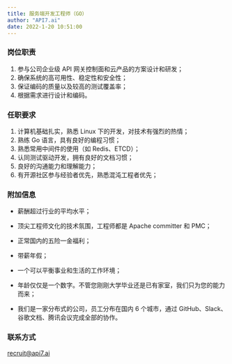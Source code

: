 ```yaml
---
title: 服务端开发工程师（GO）
author: "API7.ai"
date: 2022-1-20 10:51:00
---
```


### 岗位职责

1. 参与公司企业级 API 网关控制面和云产品的方案设计和研发；
2. 确保系统的高可用性、稳定性和安全性；
3. 保证编码的质量以及较高的测试覆盖率；
4. 根据需求进行设计和编码。

### 任职要求

1. 计算机基础扎实，熟悉 Linux 下的开发，对技术有强烈的热情；​
2. 熟练 Go 语言，具有良好的编程习惯；​
3. 熟悉常用中间件的使用（如 Redis、ETCD）；​
4. 认同测试驱动开发，拥有良好的文档习惯；​
5. 良好的沟通能力和理解能力；​
6. 有开源社区参与经验者优先，熟悉混沌工程者优先；​


### 附加信息

- 薪酬超过行业的平均水平；

- 顶尖工程师文化的技术氛围，工程师都是 Apache committer 和 PMC；

- 正常国内的五险一金福利；

- 带薪年假；

- 一个可以平衡事业和生活的工作环境；

- 年龄仅仅是一个数字。不管您刚刚大学毕业还是已有家室，我们只为您的能力而来；

- 我们是一家分布式的公司，员工分布在国内 6 个城市，通过 GitHub、Slack、谷歌文档、腾讯会议完成全部的协作。

### 联系方式

[recruit@api7.ai](mailto:recruit@api7.ai)
